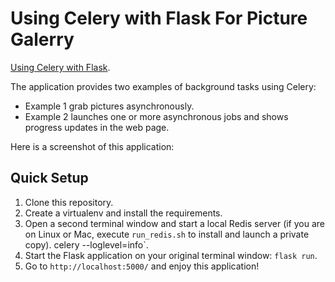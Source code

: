 Using Celery with Flask For Picture Galerry
=======================

[Using Celery with Flask](http://celeryproject.org).

The application provides two examples of background tasks using Celery:

- Example 1 grab pictures asynchronously.
- Example 2 launches one or more asynchronous jobs and shows progress updates in the web page.

Here is a screenshot of this application:


Quick Setup
-----------

1. Clone this repository.
2. Create a virtualenv and install the requirements.
3. Open a second terminal window and start a local Redis server (if you are on Linux or Mac, execute `run_redis.sh` to install and launch a private copy).
celery --loglevel=info`.
4. Start the Flask application on your original terminal window: `flask run`.
5. Go to `http://localhost:5000/` and enjoy this application!


